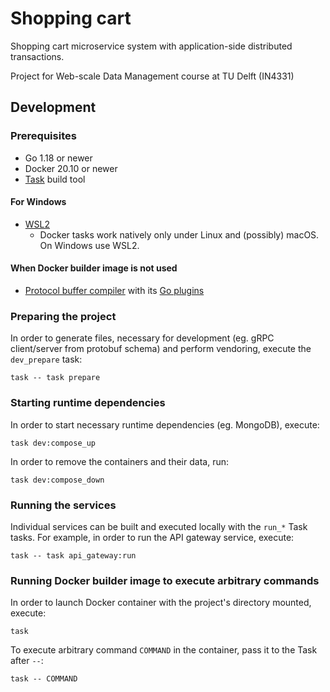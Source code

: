 # Shopping cart

Shopping cart microservice system with application-side distributed transactions.

Project for Web-scale Data Management course at TU Delft (IN4331)

## Development

### Prerequisites

* Go 1.18 or newer
* Docker 20.10 or newer
* [Task](https://taskfile.dev/) build tool

#### For Windows

* [WSL2](https://docs.microsoft.com/en-us/windows/wsl/install) 
  * Docker tasks work natively only under Linux and (possibly) macOS.
    On Windows use WSL2.

#### When Docker builder image is not used

* [Protocol buffer compiler](https://grpc.io/docs/protoc-installation/) 
  with its [Go plugins](https://grpc.io/docs/languages/go/quickstart/) 

### Preparing the project

In order to generate files, necessary for development (eg. gRPC client/server from protobuf schema)
and perform vendoring, execute the `dev_prepare` task:

```shell
task -- task prepare
```

### Starting runtime dependencies

In order to start necessary runtime dependencies (eg. MongoDB), execute:

```shell
task dev:compose_up
```

In order to remove the containers and their data, run:

```shell
task dev:compose_down
```

### Running the services

Individual services can be built and executed locally with the `run_*` Task tasks.
For example, in order to run the API gateway service, execute:

```shell
task -- task api_gateway:run
```

### Running Docker builder image to execute arbitrary commands

In order to launch Docker container with the project's directory mounted, execute:

```shell
task
```

To execute arbitrary command `COMMAND` in the container,
pass it to the Task after `--`:

```shell
task -- COMMAND
```